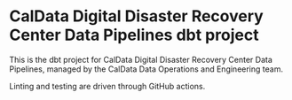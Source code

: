 # CalData Digital Disaster Recovery Center Data Pipelines dbt project

This is the dbt project for CalData Digital Disaster Recovery Center Data Pipelines,
managed by the CalData Data Operations and Engineering team.

Linting and testing are driven through GitHub actions.
